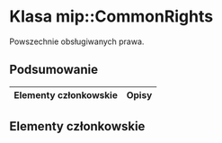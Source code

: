 # <a name="class-mipcommonrights"></a>Klasa mip::CommonRights 
Powszechnie obsługiwanych prawa.
## <a name="summary"></a>Podsumowanie
 Elementy członkowskie                        | Opisy                                
--------------------------------|---------------------------------------------
## <a name="members"></a>Elementy członkowskie